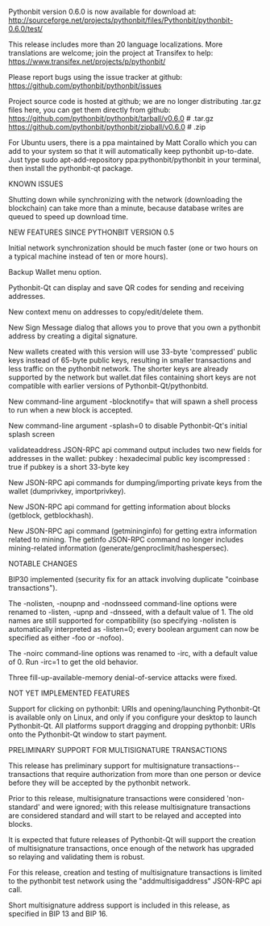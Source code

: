 Pythonbit version 0.6.0 is now available for download at:
http://sourceforge.net/projects/pythonbit/files/Pythonbit/pythonbit-0.6.0/test/

This release includes more than 20 language localizations.
More translations are welcome; join the
project at Transifex to help:
https://www.transifex.net/projects/p/pythonbit/

Please report bugs using the issue tracker at github:
https://github.com/pythonbit/pythonbit/issues

Project source code is hosted at github; we are no longer
distributing .tar.gz files here, you can get them
directly from github:
https://github.com/pythonbit/pythonbit/tarball/v0.6.0  # .tar.gz
https://github.com/pythonbit/pythonbit/zipball/v0.6.0  # .zip

For Ubuntu users, there is a ppa maintained by Matt Corallo which
you can add to your system so that it will automatically keep
pythonbit up-to-date.  Just type
sudo apt-add-repository ppa:pythonbit/pythonbit
in your terminal, then install the pythonbit-qt package.


KNOWN ISSUES

Shutting down while synchronizing with the network
(downloading the blockchain) can take more than a minute,
because database writes are queued to speed up download
time.


NEW FEATURES SINCE PYTHONBIT VERSION 0.5

Initial network synchronization should be much faster
(one or two hours on a typical machine instead of ten or more
hours).

Backup Wallet menu option.

Pythonbit-Qt can display and save QR codes for sending
and receiving addresses.

New context menu on addresses to copy/edit/delete them.

New Sign Message dialog that allows you to prove that you
own a pythonbit address by creating a digital
signature.

New wallets created with this version will
use 33-byte 'compressed' public keys instead of
65-byte public keys, resulting in smaller
transactions and less traffic on the pythonbit
network. The shorter keys are already supported
by the network but wallet.dat files containing
short keys are not compatible with earlier
versions of Pythonbit-Qt/pythonbitd.

New command-line argument -blocknotify=<command>
that will spawn a shell process to run <command> 
when a new block is accepted.

New command-line argument -splash=0 to disable
Pythonbit-Qt's initial splash screen

validateaddress JSON-RPC api command output includes
two new fields for addresses in the wallet:
pubkey : hexadecimal public key
iscompressed : true if pubkey is a short 33-byte key

New JSON-RPC api commands for dumping/importing
private keys from the wallet (dumprivkey, importprivkey).

New JSON-RPC api command for getting information about
blocks (getblock, getblockhash).

New JSON-RPC api command (getmininginfo) for getting
extra information related to mining. The getinfo
JSON-RPC command no longer includes mining-related
information (generate/genproclimit/hashespersec).



NOTABLE CHANGES

BIP30 implemented (security fix for an attack involving
duplicate "coinbase transactions").

The -nolisten, -noupnp and -nodnsseed command-line
options were renamed to -listen, -upnp and -dnsseed,
with a default value of 1. The old names are still
supported for compatibility (so specifying -nolisten
is automatically interpreted as -listen=0; every
boolean argument can now be specified as either
-foo or -nofoo).

The -noirc command-line options was renamed to
-irc, with a default value of 0. Run -irc=1 to
get the old behavior.

Three fill-up-available-memory denial-of-service
attacks were fixed.


NOT YET IMPLEMENTED FEATURES

Support for clicking on pythonbit: URIs and
opening/launching Pythonbit-Qt is available only on Linux,
and only if you configure your desktop to launch
Pythonbit-Qt. All platforms support dragging and dropping
pythonbit: URIs onto the Pythonbit-Qt window to start
payment.


PRELIMINARY SUPPORT FOR MULTISIGNATURE TRANSACTIONS

This release has preliminary support for multisignature
transactions-- transactions that require authorization
from more than one person or device before they
will be accepted by the pythonbit network.

Prior to this release, multisignature transactions
were considered 'non-standard' and were ignored;
with this release multisignature transactions are
considered standard and will start to be relayed
and accepted into blocks.

It is expected that future releases of Pythonbit-Qt
will support the creation of multisignature transactions,
once enough of the network has upgraded so relaying
and validating them is robust.

For this release, creation and testing of multisignature
transactions is limited to the pythonbit test network using
the "addmultisigaddress" JSON-RPC api call.

Short multisignature address support is included in this
release, as specified in BIP 13 and BIP 16.
